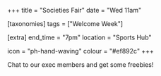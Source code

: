 +++
title = "Societies Fair"
date = "Wed 11am"

[taxonomies]
tags = ["Welcome Week"]

[extra]
end_time = "7pm"
location = "Sports Hub"

icon = "ph-hand-waving"
colour = "#ef892c"
+++

Chat to our exec members and get some freebies!